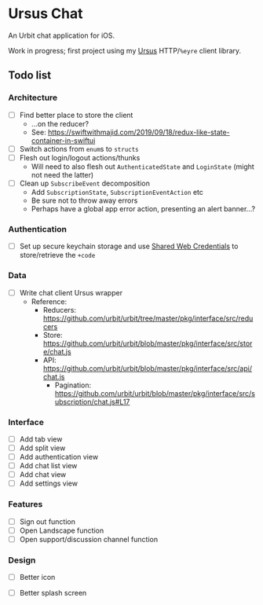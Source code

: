 # Ursus Chat

An Urbit chat application for iOS.

Work in progress; first project using my [Ursus](https://github.com/dclelland/Ursus) HTTP/`%eyre` client library.

## Todo list

### Architecture

- [ ] Find better place to store the client
    - ...on the reducer?
    - See: https://swiftwithmajid.com/2019/09/18/redux-like-state-container-in-swiftui
- [ ] Switch actions from `enum`s to `structs`
- [ ] Flesh out login/logout actions/thunks
    - Will need to also flesh out `AuthenticatedState` and `LoginState` (might not need the latter)
- [ ] Clean up `SubscribeEvent` decomposition
    - Add `SubscriptionState`, `SubscriptionEventAction` etc
    - Be sure not to throw away errors
    - Perhaps have a global app error action, presenting an alert banner...?

### Authentication

- [ ] Set up secure keychain storage and use [Shared Web Credentials](https://github.com/kishikawakatsumi/KeychainAccess#shared_web_credentials) to store/retrieve the `+code`

### Data

- [ ] Write chat client Ursus wrapper
    - Reference:
        - Reducers: https://github.com/urbit/urbit/tree/master/pkg/interface/src/reducers
        - Store: https://github.com/urbit/urbit/blob/master/pkg/interface/src/store/chat.js
        - API: https://github.com/urbit/urbit/blob/master/pkg/interface/src/api/chat.js
            - Pagination: https://github.com/urbit/urbit/blob/master/pkg/interface/src/subscription/chat.js#L17

### Interface

- [ ] Add tab view
- [ ] Add split view
- [ ] Add authentication view
- [ ] Add chat list view
- [ ] Add chat view
- [ ] Add settings view

### Features

- [ ] Sign out function
- [ ] Open Landscape function
- [ ] Open support/discussion channel function

### Design

- [ ] Better icon
- [ ] Better splash screen

